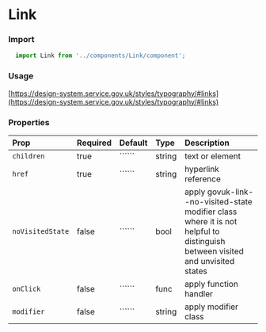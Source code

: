 Link
==========

### Import
```js
  import Link from '../components/Link/component';
```
<!-- STORY -->

### Usage

[https://design-system.service.gov.uk/styles/typography/#links](https://design-system.service.gov.uk/styles/typography/#links)

### Properties
Prop | Required | Default | Type | Description
:--- | :------- | :------ | :--- | :----------
`children` | true | `````` | string | text or element
`href` | true | `````` | string | hyperlink reference
`noVisitedState` | false | `````` | bool | apply govuk-link--no-visited-state modifier class where it is not helpful to distinguish between visited and unvisited states
`onClick` | false | `````` | func | apply function handler
`modifier` | false | `````` | string | apply modifier class
